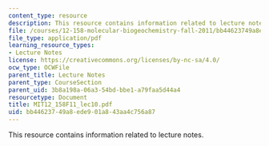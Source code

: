 ```yaml
---
content_type: resource
description: This resource contains information related to lecture notes.
file: /courses/12-158-molecular-biogeochemistry-fall-2011/bb44623749a8ede901a843aa4c756a87_MIT12_158F11_lec10.pdf
file_type: application/pdf
learning_resource_types:
- Lecture Notes
license: https://creativecommons.org/licenses/by-nc-sa/4.0/
ocw_type: OCWFile
parent_title: Lecture Notes
parent_type: CourseSection
parent_uid: 3b8a198a-06a3-54bd-bbe1-a79faa5d44a4
resourcetype: Document
title: MIT12_158F11_lec10.pdf
uid: bb446237-49a8-ede9-01a8-43aa4c756a87
---
```

This resource contains information related to lecture notes.